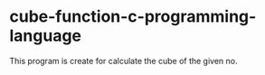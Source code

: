 # cube-function-c-programming-language
This program is create for calculate the cube of the given no.
